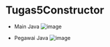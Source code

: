 ﻿# Tugas5Constructor

 - Main Java
![image](https://user-images.githubusercontent.com/92787567/204117097-e1c5da2d-386f-49e8-bfb7-bd8f6012035f.png)

- Pegawai Java
![image](https://user-images.githubusercontent.com/92787567/204117268-9c97bb08-4f1a-4947-8221-0caac464ed96.png)
